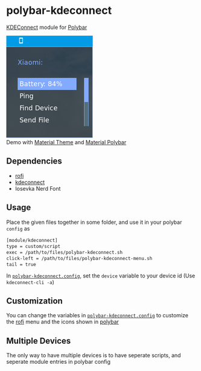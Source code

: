 # polybar-kdeconnect

[KDEConnect](https://github.com/KDE/kdeconnect-kde) module for [Polybar](https://github.com/jaagr/polybar)

![screenshot](screenshot.png)  
Demo with [Material Theme](https://github.com/DaveDavenport/rofi-themes/blob/master/User%20Themes/material.rasi) and [Material Polybar](https://github.com/adi1090x/polybar-themes)

## Dependencies
* [rofi](https://github.com/DaveDavenport/rofi)
* [kdeconnect](https://github.com/KDE/kdeconnect-kde)
* Iosevka Nerd Font

## Usage
Place the given files together in some folder, and use it in your polybar `config` as
```  
[module/kdeconnect]  
type = custom/script  
exec = /path/to/files/polybar-kdeconnect.sh 
click-left = /path/to/files/polybar-kdeconnect-menu.sh 
tail = true
````

In [`polybar-kdeconnect.config`](polybar-kdeconnect.config), set the `device` variable to your device id (Use `kdeconnect-cli -a`)

## Customization
You can change the variables in [`polybar-kdeconnect.config`](polybar-kdeconnect.config) to customize the [rofi](https://github.com/DaveDavenport/rofi) menu and the icons shown in [polybar](https://github.com/jaagr/polybar)

## Multiple Devices
The only way to have multiple devices is to have seperate scripts, and seperate module entries in polybar config